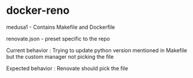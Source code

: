 # docker-reno

medusa1 - Contains Makefile and Dockerfile

renovate.json - preset specific to the repo

Current behavior :
Trying to update python version mentioned in Makefile but the custom manager not picking the file

Expected behavior : 
Renovate should pick the file 